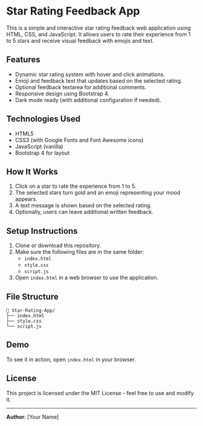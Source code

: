 
# Star Rating Feedback App

This is a simple and interactive star rating feedback web application using HTML, CSS, and JavaScript. It allows users to rate their experience from 1 to 5 stars and receive visual feedback with emojis and text.

## Features

- Dynamic star rating system with hover and click animations.
- Emoji and feedback text that updates based on the selected rating.
- Optional feedback textarea for additional comments.
- Responsive design using Bootstrap 4.
- Dark mode ready (with additional configuration if needed).

## Technologies Used

- HTML5
- CSS3 (with Google Fonts and Font Awesome icons)
- JavaScript (vanilla)
- Bootstrap 4 for layout

## How It Works

1. Click on a star to rate the experience from 1 to 5.
2. The selected stars turn gold and an emoji representing your mood appears.
3. A text message is shown based on the selected rating.
4. Optionally, users can leave additional written feedback.

## Setup Instructions

1. Clone or download this repository.
2. Make sure the following files are in the same folder:
   - `index.html`
   - `style.css`
   - `script.js`
3. Open `index.html` in a web browser to use the application.

## File Structure

```
📁 Star-Rating-App/
├── index.html
├── style.css
└── script.js
```

## Demo

To see it in action, open `index.html` in your browser.

## License

This project is licensed under the MIT License - feel free to use and modify it.

---

**Author**: [Your Name]
